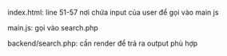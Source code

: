 index.html: line 51-57 nơi chứa input của user để gọi vào main js

main.js: gọi vào search.php

backend/search.php: cần render để trả ra output phù hợp
